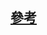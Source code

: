 ## [參考](https://github.com/MyDearGreatTeacher/2021_2_courses/blob/main/CTF%E6%90%B6%E6%97%97%E5%A4%A7%E8%B3%BD/1_1_RSA%E5%85%AC%E9%96%8B%E9%87%91%E9%91%B0.md)
